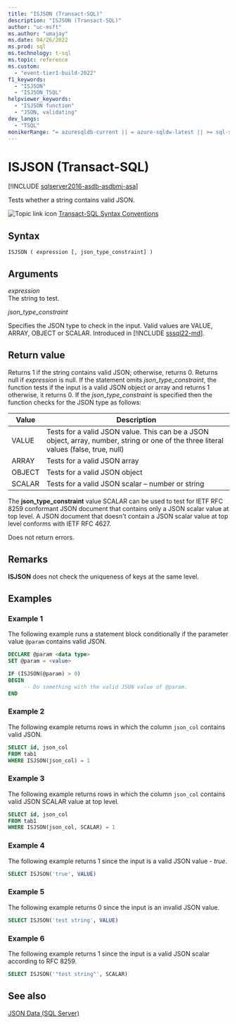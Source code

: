 ```yaml
---
title: "ISJSON (Transact-SQL)"
description: "ISJSON (Transact-SQL)"
author: "uc-msft"
ms.author: "umajay"
ms.date: 04/26/2022
ms.prod: sql
ms.technology: t-sql
ms.topic: reference
ms.custom:
  - "event-tier1-build-2022"
f1_keywords:
  - "ISJSON"
  - "ISJSON_TSQL"
helpviewer_keywords:
  - "ISJSON function"
  - "JSON, validating"
dev_langs:
  - "TSQL"
monikerRange: "= azuresqldb-current || = azure-sqldw-latest || >= sql-server-2016 || >= sql-server-linux-2017"
---
```

# ISJSON (Transact-SQL)

[!INCLUDE [sqlserver2016-asdb-asdbmi-asa](../../includes/applies-to-version/sqlserver2016-asdb-asdbmi-asa.md)]

  Tests whether a string contains valid JSON.  
  
 ![Topic link icon](../../database-engine/configure-windows/media/topic-link.gif "Topic link icon") [Transact-SQL Syntax Conventions](../../t-sql/language-elements/transact-sql-syntax-conventions-transact-sql.md)  
  
## Syntax  
  
```syntaxsql  
ISJSON ( expression [, json_type_constraint] )  
```  
  
## Arguments

 *expression*  
 The string to test.  
  
 *json_type_constraint*

  Specifies the JSON type to check in the input. Valid values are VALUE, ARRAY, OBJECT or SCALAR. Introduced in [!INCLUDE [sssql22-md](../../includes/sssql22-md.md)].

## Return value


 Returns 1 if the string contains valid JSON; otherwise, returns 0. Returns null if *expression* is null. If the statement omits *json_type_constraint*, the function tests if the input is a valid JSON object or array and returns 1 otherwise, it returns 0. If the *json_type_constraint* is specified then the function checks for the JSON type as follows:

|Value|Description|  
|-----|-----------|
|VALUE|Tests for a valid JSON value. This can be a JSON object, array, number, string or one of the three literal values (false, true, null)|
|ARRAY|Tests for a valid JSON array|
|OBJECT|Tests for a valid JSON object|
|SCALAR|Tests for a valid JSON scalar – number or string|

 The **json_type_constraint** value SCALAR can be used to test for IETF RFC 8259 conformant JSON document that contains only a JSON scalar value at top level. A JSON document that doesn't contain a JSON scalar value at top level conforms with IETF RFC 4627.

Does not return errors.  

## Remarks  

 **ISJSON** does not check the uniqueness of keys at the same level.  
  
## Examples  
  
### Example 1

The following example runs a statement block conditionally if the parameter value `@param` contains valid JSON.  
  
```sql  
DECLARE @param <data type>
SET @param = <value>

IF (ISJSON(@param) > 0)  
BEGIN  
     -- Do something with the valid JSON value of @param.  
END
```  
  
### Example 2  

The following example returns rows in which the column `json_col` contains valid JSON.  
  
```sql  
SELECT id, json_col
FROM tab1
WHERE ISJSON(json_col) = 1 
```  

### Example 3

The following example returns rows in which the column `json_col` contains valid JSON SCALAR value at top level.  
  
```sql  
SELECT id, json_col
FROM tab1
WHERE ISJSON(json_col, SCALAR) = 1 
```

### Example 4

The following example returns 1 since the input is a valid JSON value - *true*.  
  
```sql  
SELECT ISJSON('true', VALUE)
```

### Example 5

The following example returns 0 since the input is an invalid JSON value.
  
```sql  
SELECT ISJSON('test string', VALUE)
```

### Example 6

The following example returns 1 since the input is a valid JSON scalar according to RFC 8259.
  
```sql  
SELECT ISJSON('"test string"', SCALAR)
```

## See also  

 [JSON Data &#40;SQL Server&#41;](../../relational-databases/json/json-data-sql-server.md)  
